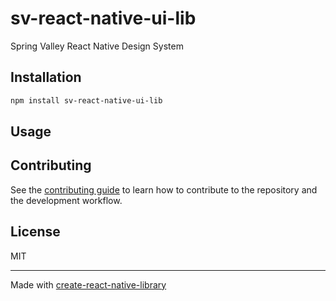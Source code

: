 # sv-react-native-ui-lib

Spring Valley React Native Design System

## Installation

```sh
npm install sv-react-native-ui-lib
```

## Usage


## Contributing

See the [contributing guide](CONTRIBUTING.md) to learn how to contribute to the repository and the development workflow.

## License

MIT

---

Made with [create-react-native-library](https://github.com/callstack/react-native-builder-bob)
